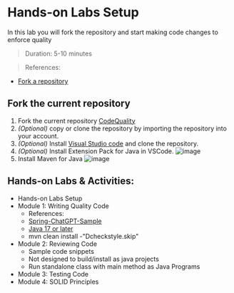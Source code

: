 # Hands-on Labs Setup
In this lab you will fork the repository and start making code changes to enforce quality
> Duration: 5-10 minutes

> References:
- [Fork a repository](https://docs.github.com/en/get-started/quickstart/fork-a-repo)

## Fork the current repository

1. Fork the current repository [CodeQuality](https://github.com/BasujitaBhattacharya/CodeQuality)
2. _(Optional)_ copy or clone the repository by importing the repository into your account.
3. _(Optional)_ Install [Visual Studio code](https://code.visualstudio.com/download) and clone the repository.
4. _(Optional)_ Install Extension Pack for Java in VSCode.
 ![image](https://github.com/BasujitaBhattacharya/CodeQuality/assets/121059306/2b196e6a-8187-49a4-89ee-ba31915c65c4)
5. Install Maven for Java
![image](https://github.com/BasujitaBhattacharya/CodeQuality/assets/121059306/ddc5dd13-990d-4a00-be6e-397326ce2a1a)



## Hands-on Labs & Activities:
-  Hands-on Labs Setup
-  Module 1: Writing Quality Code
      - References:
      - [Spring-ChatGPT-Sample](https://github.com/Azure-Samples/spring-chatgpt-sample)
      - [Java 17 or later](https://learn.microsoft.com/en-us/java/openjdk/download#openjdk-17081-lts)
      - mvn clean install -"Dcheckstyle.skip"
-  Module 2: Reviewing Code
      - Sample code snippets
      - Not designed to build/install as java projects
      - Run standalone class with main method as Java Programs
-  Module 3: Testing Code
-  Module 4: SOLID Principles

